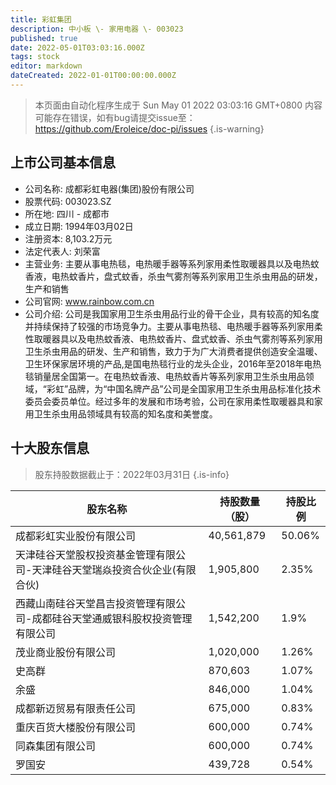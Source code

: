 ```yaml
---
title: 彩虹集团
description: 中小板 \- 家用电器 \- 003023
published: true
date: 2022-05-01T03:03:16.000Z
tags: stock
editor: markdown
dateCreated: 2022-01-01T00:00:00.000Z
---
```


> 本页面由自动化程序生成于 Sun May 01 2022 03:03:16 GMT+0800
> 内容可能存在错误，如有bug请提交issue至：https://github.com/Eroleice/doc-pi/issues
{.is-warning}

## 上市公司基本信息
- 公司名称: 成都彩虹电器(集团)股份有限公司
- 股票代码: 003023.SZ
- 所在地: 四川 - 成都市
- 成立日期: 1994年03月02日
- 注册资本: 8,103.2万元
- 法定代表人: 刘荣富
- 主营业务: 主要从事电热毯，电热暖手器等系列家用柔性取暖器具以及电热蚊香液，电热蚊香片，盘式蚊香，杀虫气雾剂等系列家用卫生杀虫用品的研发，生产和销售
- 公司官网: www.rainbow.com.cn
- 公司介绍: 公司是我国家用卫生杀虫用品行业的骨干企业，具有较高的知名度并持续保持了较强的市场竞争力。主要从事电热毯、电热暖手器等系列家用柔性取暖器具以及电热蚊香液、电热蚊香片、盘式蚊香、杀虫气雾剂等系列家用卫生杀虫用品的研发、生产和销售，致力于为广大消费者提供创造安全温暖、卫生环保家居环境的产品,是国电热毯行业的龙头企业，2016年至2018年电热毯销量居全国第一。在电热蚊香液、电热蚊香片等系列家用卫生杀虫用品领域，“彩虹”品牌，为“中国名牌产品”公司是全国家用卫生杀虫用品标准化技术委员会委员单位。经过多年的发展和市场考验，公司在家用柔性取暖器具和家用卫生杀虫用品领域具有较高的知名度和美誉度。


## 十大股东信息
> 股东持股数据截止于：2022年03月31日
{.is-info}

| 股东名称 | 持股数量（股） | 持股比例 |
| --- | --- | --- |
| 成都彩虹实业股份有限公司 | 40,561,879 | 50.06% |
| 天津硅谷天堂股权投资基金管理有限公司-天津硅谷天堂瑞焱投资合伙企业(有限合伙) | 1,905,800 | 2.35% |
| 西藏山南硅谷天堂昌吉投资管理有限公司-成都硅谷天堂通威银科股权投资管理有限公司 | 1,542,200 | 1.9% |
| 茂业商业股份有限公司 | 1,020,000 | 1.26% |
| 史高群 | 870,603 | 1.07% |
| 余盛 | 846,000 | 1.04% |
| 成都新迈贸易有限责任公司 | 675,000 | 0.83% |
| 重庆百货大楼股份有限公司 | 600,000 | 0.74% |
| 同森集团有限公司 | 600,000 | 0.74% |
| 罗国安 | 439,728 | 0.54% |




